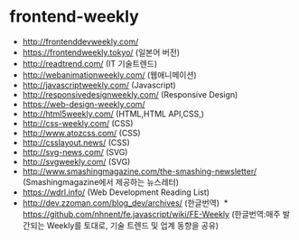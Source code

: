 # frontend-weekly

  * http://frontenddevweekly.com/
  * https://frontendweekly.tokyo/ (일본어 버전)
  * http://readtrend.com/ (IT 기술트렌드)
  * http://webanimationweekly.com/ (웹애니메이션)
  * http://javascriptweekly.com/ (Javascript)
  * http://responsivedesignweekly.com/ (Responsive Design)
  * https://web-design-weekly.com/
  * http://html5weekly.com/ (HTML,HTML API,CSS,)
  * http://css-weekly.com/ (CSS)
  * http://www.atozcss.com/ (CSS)
  * http://csslayout.news/ (CSS)
  * http://svg-news.com/ (SVG)
  * http://svgweekly.com/ (SVG)
  * http://www.smashingmagazine.com/the-smashing-newsletter/ (Smashingmagazine에서 제공하는 뉴스레터)
  * https://wdrl.info/ (Web Development Reading List)
  * http://dev.zzoman.com/blog_dev/archives/ (한글번역)
  * https://github.com/nhnent/fe.javascript/wiki/FE-Weekly (한글번역:매주 발간되는 Weekly를 토대로, 기술 트렌드 및 업계 동향을 공유)

